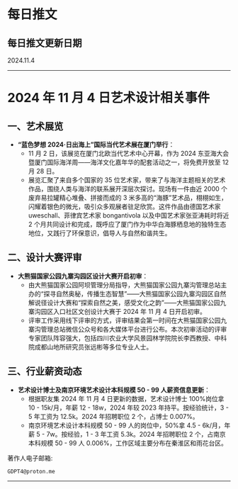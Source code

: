# 每日推文

## 每日推文更新日期

2024.11.4

----------------------

# 2024 年 11 月 4 日艺术设计相关事件

## 一、艺术展览
- **“蓝色梦想 2024·日出海上”国际当代艺术展在厦门举行**：
    - 11 月 2 日，该展览在厦门北欧当代艺术中心开幕，作为 2024 东亚海大会暨厦门国际海洋周——海洋文化嘉年华的配套活动之一，将免费开放至 12 月 28 日。
    - 展览汇聚了来自多个国家的 35 位艺术家，带来了与海洋主题相关的艺术作品，围绕人类与海洋的联系展开深层次探讨。现场有一件由近 2000 个废弃易拉罐精心堆叠、拼接而成的 3 米多高的“海豚”艺术品，栩栩如生，闪耀着银色的微光，吸引众多观展者驻足欣赏。这件作品由德国艺术家 uweschall、菲律宾艺术家 bongantivola 以及中国艺术家张亚涛耗时将近 2 个月共同设计和完成，既呼应了厦门作为中华白海豚栖息地的独特生态地位，又践行了环保意识，倡导人与自然和谐共生。

## 二、设计大赛评审
- **大熊猫国家公园九寨沟园区设计大赛开启初审**：
    - 由大熊猫国家公园阿坝管理分局指导，大熊猫国家公园九寨沟管理总站主办的“探寻自然奥秘，传播生态智慧”——大熊猫国家公园九寨沟园区自然解说径设计大赛和“探索自然之美，感受文化之韵”——大熊猫国家公园九寨沟园区入口社区文创设计大赛于 2024 年 11 月 4 日开启初审。
    - 评审工作采用线下评审的方式，评审结果会第一时间在大熊猫国家公园九寨沟管理总站微信公众号和各大媒体平台进行公布。本次初审活动的评审专家团队阵容强大，包括四川农业大学风景园林学院院长李西教授、中科院成都山地所研究员张远彬等多位专业人士。

## 三、行业薪资动态
- **艺术设计博士及南京环境艺术设计本科规模 50 - 99 人薪资信息更新**：
    - 根据职友集 2024 年 11 月 4 日更新的数据，艺术设计博士 100%岗位拿 10 - 15k/月，年薪 12 - 18w，2024 年较 2023 年持平。按经验统计，3 - 5 年工资为 12.5k。2024 年招聘职位 2 个，占博士 0.007%。
    - 南京环境艺术设计本科规模 50 - 99 人的岗位中，50%拿 4.5 - 6k/月，年薪 5 - 7w。按经验，1 - 3 年工资 5.3k。2024 年招聘职位 2 个，占南京本科规模 50 - 99 人 0.006%，工作区域主要分布在秦淮区和雨花台区。

著作人电子邮箱:

    GDPT4@proton.me

----------------------